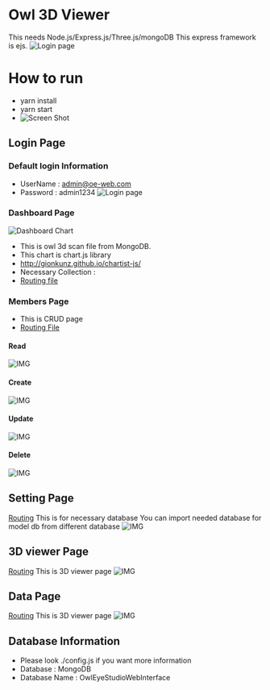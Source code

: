 # Owl 3D Viewer

This needs Node.js/Express.js/Three.js/mongoDB
This express framework is ejs.
![Login page](./assets/doc/main.png)

# How to run
* yarn install
* yarn start
* ![Screen Shot](./assets/doc/screen.png)
## Login Page
### Default login Information
* UserName : admin@oe-web.com
* Password : admin1234
![Login page](./assets/doc/screen1.png)

### Dashboard Page
![Dashboard Chart](assets/doc/screen2.png)
* This is owl 3d scan file from MongoDB.
* This chart is chart.js library
* http://gionkunz.github.io/chartist-js/
* Necessary Collection : 
* [Routing file](./routes/index.js)

### Members Page
* This is CRUD page
* [Routing File](./routes/users.js)
#### Read
![IMG](./assets/doc/screen3.png)

#### Create
![IMG](./assets/doc/screen4.png)
#### Update
![IMG](./assets/doc/screen5.png)
#### Delete
![IMG](./assets/doc/screen6.png)

## Setting Page
[Routing](./routes/setting.js)
This is for necessary database
You can import needed database for model db from different database
![IMG](./assets/doc/screen7.png)

## 3D viewer Page
[Routing](./routes/index.js)
This is 3D viewer page
![IMG](./assets/doc/screen8.png)

## Data Page
[Routing](./routes/data.js)
This is 3D viewer page
![IMG](./assets/doc/screen9.png)
## Database Information
* Please look ./config.js if you want more information
* Database : MongoDB
* Database Name : OwlEyeStudioWebInterface

